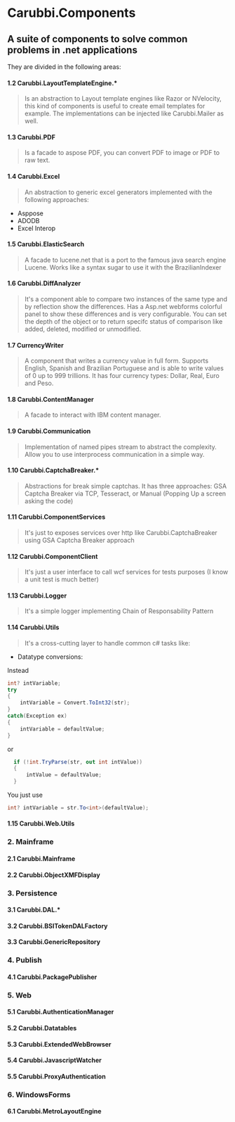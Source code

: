 Carubbi.Components
==================

## A suite of components to solve common problems in .net applications 

They are divided in the following areas:

#### 1.2 Carubbi.LayoutTemplateEngine.*

> Is an abstraction to Layout template engines like Razor or NVelocity, this kind of components is useful to create email templates for example. The implementations can be injected like Carubbi.Mailer as well.

#### 1.3 Carubbi.PDF

> Is a facade to aspose PDF, you can convert PDF to image or PDF to raw text.

#### 1.4 Carubbi.Excel

> An abstraction to generic excel generators implemented with the following approaches:

* Asppose
* ADODB
* Excel Interop

#### 1.5 Carubbi.ElasticSearch

> A facade to lucene.net that is a port to the famous java search engine Lucene. Works like a syntax sugar to use it with the BrazilianIndexer

#### 1.6 Carubbi.DiffAnalyzer

> It's a component able to compare two instances of the same type and by reflection show the differences. Has a Asp.net webforms colorful panel to show these differences and is very configurable. You can set the depth of the object or to return specifc status of comparison like added, deleted, modified or unmodified.

#### 1.7 CurrencyWriter

> A component that writes a currency value in full form. Supports English, Spanish and Brazilian Portuguese and is able to write values of 0 up to 999 trillions. It has four currency types: Dollar, Real, Euro and Peso.

#### 1.8 Carubbi.ContentManager

> A facade to interact with IBM content manager.

#### 1.9 Carubbi.Communication

> Implementation of named pipes stream to abstract the complexity. Allow you to use interprocess communication in a simple way.

#### 1.10 Carubbi.CaptchaBreaker.*

> Abstractions for break simple captchas. It has three approaches: GSA Captcha Breaker via TCP, Tesseract, or Manual (Popping Up a screen asking the code)

#### 1.11 Carubbi.ComponentServices

> It's just to exposes services over http like Carubbi.CaptchaBreaker using GSA Captcha Breaker approach

#### 1.12 Carubbi.ComponentClient

> It's just a user interface to call wcf services for tests purposes (I know a unit test is much better)

#### 1.13 Carubbi.Logger

> It's a simple logger implementing Chain of Responsability Pattern

#### 1.14 Carubbi.Utils

> It's a cross-cutting layer to handle common c# tasks like:
* Datatype conversions:

Instead 
```csharp
int? intVariable;
try
{
    intVariable = Convert.ToInt32(str);
}
catch(Exception ex)
{
    intVariable = defaultValue;
}
```

or 

```csharp
  if (!int.TryParse(str, out int intValue))
  {
      intValue = defaultValue;
  }
```

You just use

```csharp
int? intVariable = str.To<int>(defaultValue);
```

#### 1.15 Carubbi.Web.Utils 

### 2. Mainframe

#### 2.1 Carubbi.Mainframe
#### 2.2 Carubbi.ObjectXMFDisplay

### 3. Persistence

#### 3.1 Carubbi.DAL.*
#### 3.2 Carubbi.BSITokenDALFactory
#### 3.3 Carubbi.GenericRepository

### 4. Publish

#### 4.1 Carubbi.PackagePublisher

### 5. Web

#### 5.1 Carubbi.AuthenticationManager
#### 5.2 Carubbi.Datatables
#### 5.3 Carubbi.ExtendedWebBrowser
#### 5.4 Carubbi.JavascriptWatcher
#### 5.5 Carubbi.ProxyAuthentication

### 6. WindowsForms

#### 6.1 Carubbi.MetroLayoutEngine
